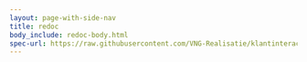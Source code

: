 ```yaml
---
layout: page-with-side-nav
title: redoc
body_include: redoc-body.html
spec-url: https://raw.githubusercontent.com/VNG-Realisatie/klantinteracties/main/docs/api_familie_klantinteracties/klantinteracties_referentielijsten/openapi.yaml
---
```

<redoc spec-url='{{page.spec-url}}'></redoc>
